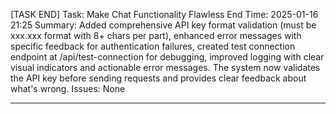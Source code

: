[TASK END]
Task: Make Chat Functionality Flawless
End Time: 2025-01-16 21:25
Summary: Added comprehensive API key format validation (must be xxx.xxx format with 8+ chars per part), enhanced error messages with specific feedback for authentication failures, created test connection endpoint at /api/test-connection for debugging, improved logging with clear visual indicators and actionable error messages. The system now validates the API key before sending requests and provides clear feedback about what's wrong.
Issues: None

------------------------------------------------------------
